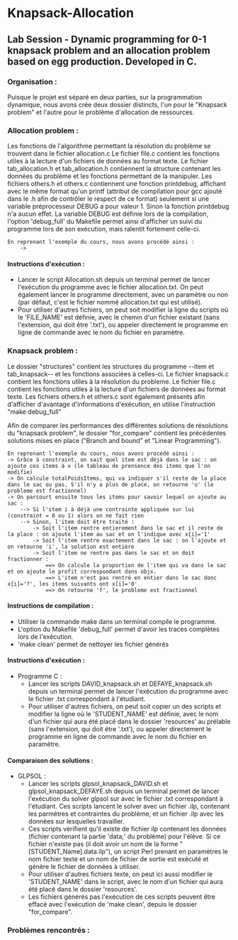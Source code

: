 # Knapsack-Allocation
## Lab Session - Dynamic programming for 0-1 knapsack problem and an allocation problem based on egg production. Developed in C.

### Organisation :
  Puisque le projet est séparé en deux parties, sur la programmation dynamique, nous avons crée deux dossier distincts, l'un pour le "Knapsack problem" et l'autre pour le problème d'allocation de ressources.
  
  
### Allocation problem :
  Les fonctions de l'algorithme permettant la résolution du problème se trouvent dans le fichier allocation.c
  Le fichier file.c contient les fonctions utiles à la lecture d'un fichiers de données au format texte.
  Le fichier tab_allocation.h et tab_allocation.h contiennent la structure contenant les données du problème et les fonctions permettant de la manipuler.
  Les fichiers others.h et others.c contiennent une fonction printdebug, affichant avec le même format qu'un printf (attribut de compilation pour gcc ajouté dans le .h afin de contrôler le respect de ce format) seulement si une variable préprocesseur DEBUG a pour valeur 1. Sinon la fonction printdebug n'a aucun effet. La variable DEBUG est définie lors de la compilation, l'option 'debug_full' du Makefile permet ainsi d'afficher un suivi du programme lors de son exécution, mais ralentit fortement celle-ci.
  
    En reprenant l'exemple du cours, nous avons procédé ainsi :
    	->
  
  
#### Instructions d'exécution :
  - Lancer le script Allocation.sh depuis un terminal permet de lancer l'exécution du programme avec le fichier allocation.txt. On peut également lancer le programme directement, avec un paramètre ou non (par défaut, c'est le fichier nommé allocation.txt qui est utilisé). 
- Pour utiliser d'autres fichiers, on peut soit modifier la ligne du scripts où le 'FILE_NAME' est définie,  avec le chemin d'un fichier existant (sans l'extension, qui doit être '.txt'), ou appeler directement le programme en ligne de commande avec le nom du fichier en paramètre.


### Knapsack problem :
  Le dossier "structures" contient les structures du programme --item et tab_knapsack-- et les fonctions associées à celles-ci.
  Le fichier knapsack.c contient les fonctions utiles à la résolution du probleme.
  Le fichier file.c contient les fonctions utiles à la lecture d'un fichiers de données au format texte.
  Les fichiers others.h et others.c sont également présents afin d'afficher d'avantage d'informations d'exécution, en utilise l'instruction "make debug_full"
  
  Afin de comparer les performances des différentes solutions de résolutions du "knapsack problem", le dossier "for_compare" contient les précédentes solutions mises en place ("Branch and bound" et "Linear Programming").

    En reprenant l'exemple du cours, nous avons procédé ainsi :
	-> Grâce à constraint, on sait quel item est déjà dans le sac : on ajoute ces items à x (le tableau de prensence des items que l'on modifie)
	-> On calcule totalPoidsItems, qui va indiquer s'il reste de la place dans le sac ou pas. S'il n'y a plus de place, on retourne 'u' (le probleme est fractionnel)
	-> On parcourt ensuite tous les items pour savoir lequel on ajoute au sac :
		--> Si l'item i à déjà une contrainte appliquée sur lui (constraint = 0 ou 1) alors on ne fait rien
		--> Sinon, l'item doit être traité :
			-> Soit l'item rentre entierement dans le sac et il reste de la place : on ajoute l'item au sac et on l'indique avec x{i]='1'
			-> Soit l'item rentre exactement dans le sac : on l'ajoute et on retourne 'i', la solution est entière
			-> Soit l'item ne rentre pas dans le sac et on doit fractionner :
				==> On calcule la proportion de l'item qui va dans le sac et on ajoute le profit correspondant dans objx.
				==> L'item n'est pas rentré en entier dans le sac donc x{i]='?', les items suivants ont x[i]='0'
				==> On retourne 'f', le probleme est fractionnel
	
#### Instructions de compilation :
- Utiliser la commande make dans un terminal compile le programme.
- L'option du Makefile 'debug_full' permet d'avoir les traces complètes lors de l'exécution.
- 'make clean' permet de nettoyer les fichier générés

#### Instructions d'exécution :
- Programme C :
	- Lancer les scripts DAVID_knapsack.sh et DEFAYE_knapsack.sh depuis un terminal permet de lancer l'exécution du programme avec le fichier .txt correspondant à l'étudiant.
	- Pour utiliser d'autres fichiers, on peut soit copier un des scripts et modifier la ligne où le 'STUDENT_NAME' est définie,  avec le nom d'un fichier qui aura été placé dans le dossier 'resources' au prélable (sans l'extension, qui doit être '.txt'), ou appeler directement le programme en ligne de commande avec le nom du fichier en paramètre.

#### Comparaison des solutions :
- GLPSOL :
	- Lancer les scripts glpsol_knapsack_DAVID.sh et glpsol_knapsack_DEFAYE.sh depuis un terminal permet de lancer l'exécution du solver glpsol sur avec le fichier .txt correspondant à l'étudiant. Ces scripts lancent le solver avec un fichier .ilp, contenant les parmètres et contraintes du problème, et un fichier .ilp avec les données sur lesquelles travailler.
	- Ces scripts vérifient qu'il existe de fichier ilp contenant les données (fichier contenant la partie 'data;' du problème) pour l'élève. Si ce fichier n'existe pas (il doit avoir un nom de la forme "[STUDENT_Name].data.ilp"), un script Perl prenant en paramètres le nom fichier texte et un nom de fichier de sortie est exécuté et génère le fichier de données à utiliser.
	- Pour utiliser d'autres fichiers texte, on peut ici aussi modifier le 'STUDENT_NAME' dans le script, avec le nom d'un fichier qui aura été placé dans le dossier 'resources'.
	- Les fichiers générés pas l'exécution de ces scripts peuvent être effacé avec l'exécution de 'make clean', depuis le dossier "for_compare".
				
### Problèmes rencontrés :

